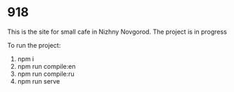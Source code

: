 # 918

This is the site for small cafe in Nizhny Novgorod.
The project is in progress

To run the project:

1. npm i
2. npm run compile:en
3. npm run compile:ru
4. npm run serve
